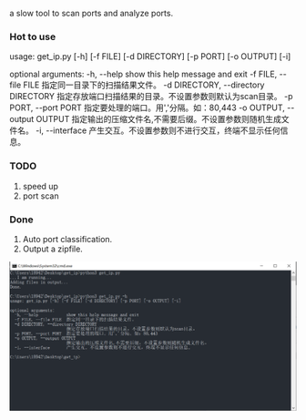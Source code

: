a slow tool to scan ports and analyze ports.


### Hot to use
usage: get_ip.py [-h] [-f FILE] [-d DIRECTORY] [-p PORT] [-o OUTPUT] [-i]

optional arguments:
  -h, --help            show this help message and exit
  -f FILE, --file FILE  指定同一目录下的扫描结果文件。
  -d DIRECTORY, --directory DIRECTORY
                        指定存放端口扫描结果的目录。不设置参数则默认为scan目录。
  -p PORT, --port PORT  指定要处理的端口。用','分隔。如：80,443
  -o OUTPUT, --output OUTPUT
                        指定输出的压缩文件名,不需要后缀。不设置参数则随机生成文件名。
  -i, --interface       产生交互。不设置参数则不进行交互，终端不显示任何信息。

### TODO
1. speed up
2. port scan

### Done
1. Auto port classification.
2. Output a zipfile.

![lazy picture](https://github.com/Fankaren/Lazy_scan/blob/main/img/run.jpg)